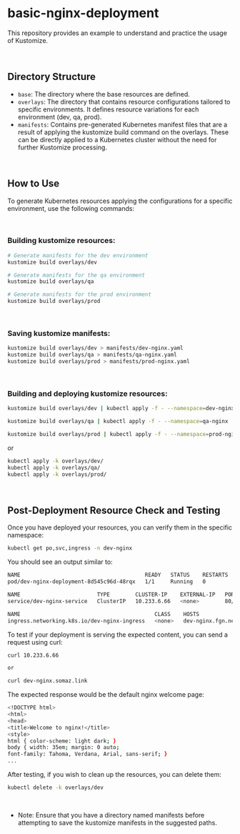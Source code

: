 # basic-nginx-deployment

This repository provides an example to understand and practice the usage of Kustomize.

<br/>

## Directory Structure

- `base`: The directory where the base resources are defined.
- `overlays`: The directory that contains resource configurations tailored to specific environments. It defines resource variations for each environment (dev, qa, prod).
- `manifests`: Contains pre-generated Kubernetes manifest files that are a result of applying the kustomize build command on the overlays. These can be directly applied to a Kubernetes cluster without the need for further Kustomize processing.

<br/>

## How to Use

To generate Kubernetes resources applying the configurations for a specific environment, use the following commands:

<br/>

### Building kustomize resources:

```bash
# Generate manifests for the dev environment
kustomize build overlays/dev

# Generate manifests for the qa environment
kustomize build overlays/qa

# Generate manifests for the prod environment
kustomize build overlays/prod
```

<br/>

### Saving kustomize manifests:
```bash
kustomize build overlays/dev > manifests/dev-nginx.yaml
kustomize build overlays/qa > manifests/qa-nginx.yaml
kustomize build overlays/prod > manifests/prod-nginx.yaml
```

<br/>

### Building and deploying kustomize resources:
```bash
kustomize build overlays/dev | kubectl apply -f - --namespace=dev-nginx

kustomize build overlays/qa | kubectl apply -f - --namespace=qa-nginx

kustomize build overlays/prod | kubectl apply -f - --namespace=prod-nginx
```

or

```bash
kubectl apply -k overlays/dev/
kubectl apply -k overlays/qa/
kubectl apply -k overlays/prod/
```

<br/>

## Post-Deployment Resource Check and Testing

Once you have deployed your resources, you can verify them in the specific namespace:
```bash
kubectl get po,svc,ingress -n dev-nginx
```

You should see an output similar to:
```bash
NAME                                       READY   STATUS    RESTARTS   AGE
pod/dev-nginx-deployment-8d545c96d-48rqx   1/1     Running   0          2m37s

NAME                        TYPE        CLUSTER-IP    EXTERNAL-IP   PORT(S)   AGE
service/dev-nginx-service   ClusterIP   10.233.6.66   <none>        80/TCP    2m37s

NAME                                          CLASS    HOSTS                        ADDRESS        PORTS   AGE
ingress.networking.k8s.io/dev-nginx-ingress   <none>   dev-nginx.fgn.nerdystar.io   10.10.100.22   80      2m37s


```

To test if your deployment is serving the expected content, you can send a request using curl:
```bash
curl 10.233.6.66

or

curl dev-nginx.somaz.link
```

The expected response would be the default nginx welcome page:
```bash
<!DOCTYPE html>
<html>
<head>
<title>Welcome to nginx!</title>
<style>
html { color-scheme: light dark; }
body { width: 35em; margin: 0 auto;
font-family: Tahoma, Verdana, Arial, sans-serif; }
...
```

After testing, if you wish to clean up the resources, you can delete them:
```bash
kubectl delete -k overlays/dev
```

<br/>

- Note: Ensure that you have a directory named manifests before attempting to save the kustomize manifests in the suggested paths.
